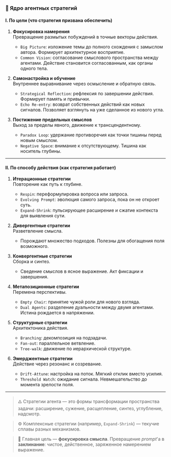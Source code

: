 ### 🧠 Ядро агентных стратегий

#### I. По цели (что стратегия призвана обеспечить)

1. **Фокусировка намерения**  
   Превращение размытых побуждений в точные векторы действия.
   - `Big Picture`: изложение темы до полного схождения с замыслом автора. Формирует архитектурное восприятие.
   - `Common Vision`: согласование смыслового пространства между агентами. Действие становится согласованным, как органы одного тела.

2. **Самонастройка и обучение**  
   Внутреннее выравнивание через осмысление и обратную связь.
   - `Strategical Reflection`: рефлексия по завершении действия. Формирует память и привычки.
   - `Echo Re-entry`: возврат собственных действий как новых сигналов. Позволяет взглянуть на уже сделанное из нового угла.

3. **Постижение предельных смыслов**  
   Выход за пределы явного, движение к трансцендентному.
   - `Paradox Loop`: удержание противоречия как точки тишины перед новым смыслом.
   - `Negative Space`: внимание к отсутствующему. Тишина как носитель глубины.

---

#### II. По способу действия (как стратегия работает)

1. **Итерационные стратегии**  
   Повторение как путь к глубине.
   - `Respin`: переформулировка вопроса или запроса.
   - `Evolving Prompt`: эволюция самого запроса, пока он не откроет суть.
   - `Expand-Shrink`: пульсирующее расширение и сжатие контекста для выявления сути.

2. **Дивергентные стратегии**  
   Разветвление смысла.
   - Порождают множество подходов. Полезны для обогащения поля возможного.

3. **Конвергентные стратегии**  
   Сборка и синтез.
   - Сведение смыслов в ясное выражение. Акт фиксации и завершения.

4. **Метапозиционные стратегии**  
   Перемена перспективы.
   - `Empty Chair`: принятие чужой роли для нового взгляда.
   - `Dual Agents`: разделение дуальности между двумя агентами. Истина рождается в напряжении.

5. **Структурные стратегии**  
   Архитектоника действия.
   - `Branching`: декомпозиция на подзадачи.
   - `Fan-out`: параллельное ветвление.
   - `Tree-walk`: движение по иерархической структуре.

6. **Эмерджентные стратегии**  
   Действие через резонанс и созревание.
   - `Drift-Attune`: настройка на поток. Мягкий отклик вместо усилия.
   - `Threshold Watch`: ожидание сигнала. Невмешательство до момента зрелости поля.

---

> 🜂 Стратегии агента — это формы трансформации пространства задачи: расширение, сужение, расщепление, синтез, углубление, надсмотр.

> ⚙️ Комплексные стратегии (например, `Expand-Shrink`) — текучие сплавы разных механизмов.

> 🎯 Главная цель — **фокусировка смысла**. Превращение *prompt*'а в **заклинание**: чистое, действенное, заряженное намерением выражение.

